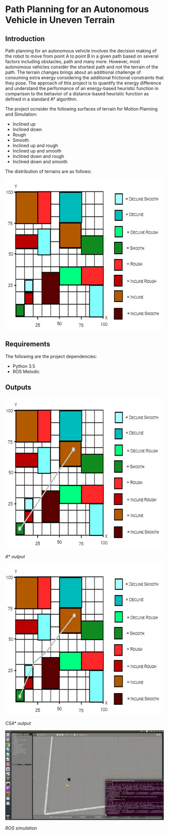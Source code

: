 # Path Planning for an Autonomous Vehicle in Uneven Terrain

## Introduction

Path planning for an autonomous vehicle involves the decision making of the robot to move from point A to point B in a given path based on several factors including 
obstacles, path and many more. However, most autonomous vehicles consider the shortest path and not the terrain of the path. The terrain changes brings about an 
additional challenge of consuming extra energy considering the additional frictional constraints that they pose. The approach of this project is to quantify the 
energy difference and understand the performance of an energy-based heuristic function in comparison to the behavior of a distance-based heuristic function as 
defined in a standard A* algorithm.

The project ocnsider the following surfaces of terrain for Motion Planning and Simulation:

- Inclined up
- Inclined down
- Rough 
- Smooth
- Inclined up and rough 
- Inclined up and smooth 
- Inclined down and rough 
- Inclined down and smooth

The distribution of terrains are as follows:

<img src="simulation/terrains.png" width="640" height="480">

## Requirements

The following are the project dependencies:
- Python 3.5
- ROS Melodic

## Outputs

<p>
    <img src="simulation/a*.png" width="640" height="480"alt>
</p>
<p>
    <em>A* output</em>
</p>

<p>
    <img src="simulation/csa*.png" width="640" height="480"alt>
    
</p>

<p>
    <em>CSA* output</em>
</p>

<p>
    <img src="simulation/uneven.gif" alt>
</p>

<p>
    <em>ROS simulation</em>
</p>
